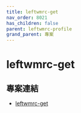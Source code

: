 ```yaml
---
title: leftwmrc-get
nav_order: 8021
has_children: false
parent: leftwmrc-profile
grand_parent: 專案
---
```


# leftwmrc-get


## 專案連結

* [leftwmrc-get](https://github.com/samwhelp/note-about-leftwm/tree/gh-pages/_demo/project/leftwmrc-profile/leftwmrc-get)
